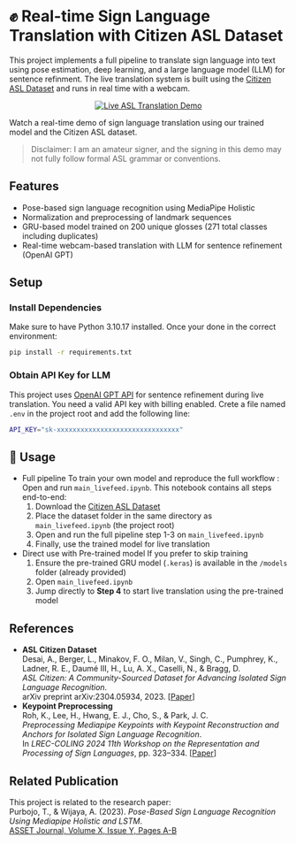 # ✊ Real-time Sign Language Translation with Citizen ASL Dataset 

This project implements a full pipeline to translate sign language into text using pose estimation, deep learning, and a large language model (LLM) for sentence refinment. The live translation system is built using the [Citizen ASL Dataset](https://www.microsoft.com/en-us/research/project/asl-citizen/) and runs in real time with a webcam.

<p align="center">
  <a href="https://www.youtube.com/watch?v=gJ-PRa88E-M">
    <img src="demo/asldemo.gif" alt="Live ASL Translation Demo">
  </a>
</p>

Watch a real-time demo of sign language translation using our trained model and the Citizen ASL dataset.
> Disclaimer: I am an amateur signer, and the signing in this demo may not fully follow formal ASL grammar or conventions.

## Features
- Pose-based sign language recognition using MediaPipe Holistic
- Normalization and preprocessing of landmark sequences
- GRU-based model trained on 200 unique glosses (271 total classes including duplicates)
- Real-time webcam-based translation with LLM for sentence refinement (OpenAI GPT)


## Setup
### Install Dependencies
Make sure to have Python 3.10.17 installed. Once your done in the correct environment:
```bash
pip install -r requirements.txt
```

### Obtain API Key for LLM
This project uses [OpenAI GPT API](https://platform.openai.com) for sentence refinement during live translation. You need a valid API key with billing enabled. Crete a file named `.env` in the project root and add the following line:
```bash
API_KEY="sk-xxxxxxxxxxxxxxxxxxxxxxxxxxxxxxx"
```

## 🚀 Usage
- Full pipeline
   To train your own model and reproduce the full workflow : Open and run `main_livefeed.ipynb`. This notebook contains all steps end-to-end:
   1.  Download the [Citizen ASL Dataset](https://www.microsoft.com/en-us/research/project/asl-citizen/)
   2.  Place the dataset folder in the same directory as `main_livefeed.ipynb` (the project root)
   3.  Open and run the full pipeline step 1-3 on `main_livefeed.ipynb`
   4.  Finally, use the trained model for live translation
- Direct use with Pre-trained model
  If you prefer to skip training
  1. Ensure the pre-trained GRU model (`.keras`) is available in the `/models` folder (already provided)
  2. Open `main_livefeed.ipynb`
  3. Jump directly to **Step 4** to start live translation using the pre-trained model


## References
- **ASL Citizen Dataset**  
  Desai, A., Berger, L., Minakov, F. O., Milan, V., Singh, C., Pumphrey, K., Ladner, R. E., Daumé III, H., Lu, A. X., Caselli, N., & Bragg, D.  
  *ASL Citizen: A Community-Sourced Dataset for Advancing Isolated Sign Language Recognition*.  
  arXiv preprint arXiv:2304.05934, 2023. [[Paper](https://arxiv.org/abs/2304.05934)]
- **Keypoint Preprocessing**  
  Roh, K., Lee, H., Hwang, E. J., Cho, S., & Park, J. C.  
  *Preprocessing Mediapipe Keypoints with Keypoint Reconstruction and Anchors for Isolated Sign Language Recognition*.  
  In *LREC-COLING 2024 11th Workshop on the Representation and Processing of Sign Languages*, pp. 323–334. [[Paper](https://aclanthology.org/2024.signlang-1.36.pdf)]

## Related Publication
This project is related to the research paper:  
Purbojo, T., & Wijaya, A. (2023). *Pose-Based Sign Language Recognition Using Mediapipe Holistic and LSTM*.  
[ASSET Journal, Volume X, Issue Y, Pages A-B](https://journal2.upgris.ac.id/index.php/asset/article/view/1658)

